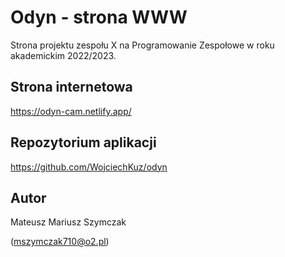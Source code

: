 # Odyn - strona WWW
Strona projektu zespołu X na Programowanie Zespołowe w roku akademickim 2022/2023.

## Strona internetowa
https://odyn-cam.netlify.app/

## Repozytorium aplikacji
https://github.com/WojciechKuz/odyn

## Autor
Mateusz Mariusz Szymczak

(mszymczak710@o2.pl)
